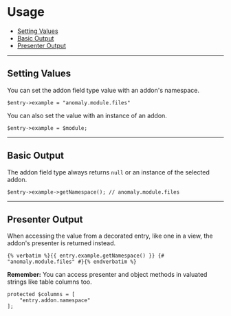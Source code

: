 # Usage

- [Setting Values](#mutator)
- [Basic Output](#output)
- [Presenter Output](#presenter)

<hr>

<a name="mutator"></a>
## Setting Values

You can set the addon field type value with an addon's namespace.

    $entry->example = "anomaly.module.files"

You can also set the value with an instance of an addon.

    $entry->example = $module;

<hr>

<a name="output"></a>
## Basic Output

The addon field type always returns `null` or an instance of the selected addon.

    $entry->example->getNamespace(); // anomaly.module.files

<hr>

<a name="presenter"></a>
## Presenter Output

When accessing the value from a decorated entry, like one in a view, the addon's presenter is returned instead.

    {% verbatim %}{{ entry.example.getNamespace() }} {# "anomaly.module.files" #}{% endverbatim %}

**Remember:** You can access presenter and object methods in valuated strings like table columns too.

    protected $columns = [
        "entry.addon.namespace"
    ];